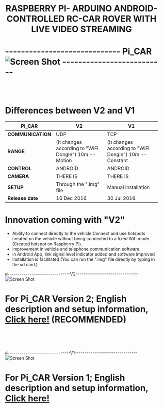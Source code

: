# <p align="center"> <b>RASPBERRY PI- ARDUINO ANDROID-CONTROLLED RC-CAR ROVER WITH LIVE VIDEO STREAMING</b></p>
# ----------------------------- Pi_CAR ![Screen Shot](https://github.com/zafersn/WiFi-RC-Controller-With-Camera/blob/master/V2Images/images/raspi_car.png) --------------------------
<br><br>
# Differences between V2 and V1

 Pi_CAR| V2 | V1
------------ | -------------|-------
**COMMUNICATION** |UDP |TCP
**RANGE** |(It changes according to "WiFi Dongle") 10m -- Motion|(It changes according to "WiFi Dongle") 10m --Constant
**CONTROL**|ANDROID|ANDROID
**CAMERA**|THERE IS|THERE IS
**SETUP**|Through the ".img" file |Manual installation
**Release date**|16 Dec 2016|30 Jul 2016

# Innovation coming with "V2"
* Ability to connect directly to the vehicle,Connect and use hotspots created on the vehicle without being connected to a fixed Wifi mode (Created hotspot on Raspberry Pi).
* Improvement in vehicle and telephone communication software.
* In Android App, link signal level indicator added and software improved
* Installation is facilitated (You can run the ".img" file directly by typing in the sd card.)<br>

#--------------------------------V2--------------------------------
![Screen Shot](https://github.com/zafersn/WiFi-RC-Controller-With-Camera/blob/master/V2Images/images/rasp%20to%20android2.png)
# For Pi_CAR Version 2;  English description and setup information, [Click here!](https://github.com/zafersn/WiFi-RC-Controller-With-Camera/tree/master/ENGLISH/V2) **(RECOMMENDED)** 

<br><br><br>

#--------------------------------V1--------------------------------
![Screen Shot](https://github.com/zafersn/WiFi-RC-Controller-With-Camera/blob/master/V2Images/images/wifi_rasp%20to%20android2.png)

# For Pi_CAR Version 1; English description and setup information, [Click here!](https://github.com/zafersn/WiFi-RC-Controller-With-Camera/blob/master/ENGLISH/V1)  <br><br>

 

